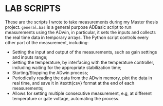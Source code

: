 # LAB SCRIPTS

These are the scripts I wrote to take measurements during my Master thesis project.
`general.bas` is a general purpose ADBasic script to run measurements using the ADwin, in particular, it sets the inputs and collects the real time data in temporary arrays.
The Python script controls every other part of the measurement, including:

- Setting the input and output of the measurements, such as gain settings and inputs range;
- Setting the temperature, by interfacing with the temperature controller, including waiting for the appropriate stabilization time;
- Starting/Stopping the ADwin process;
- Periodically reading the data from the ADwin memory, plot the data in real time, and save it in \texttt{csv} format at the end of each measurements;
- Allows for setting multiple consecutive measurement, e.g, at different temperature or gate voltage, automating the process.
